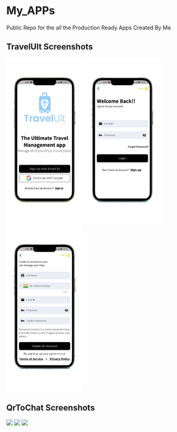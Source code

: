 # My_APPs
Public Repo for the all the Production Ready Apps Created By Me

## TravelUlt Screenshots

<p float="left">
  <img src="https://github.com/CodeWithBishal/MY_APPS/blob/main/TravelUlt/APP_Screenshot/My%20project%20(10).png" width="200" />
  <img src="https://github.com/CodeWithBishal/MY_APPS/blob/main/TravelUlt/APP_Screenshot/My%20project%20(11).png" width="200" /> 
  <img src="https://github.com/CodeWithBishal/MY_APPS/blob/main/TravelUlt/APP_Screenshot/My%20project%20(12).png" width="200" />
</p>

## QrToChat Screenshots

<p float="left">
  <img src="https://github.com/CodeWithBishal/MY_APPS/blob/main/QrToChat/APP_Screenshot/My%20project%20(10).png" width="200" />
  <img src="https://github.com/CodeWithBishal/MY_APPS/blob/main/QrToChat/APP_Screenshot/My%20project%20(11).png" width="200" /> 
  <img src="https://github.com/CodeWithBishal/MY_APPS/blob/main/QrToChat/APP_Screenshot/My%20project%20(12).png" width="200" />
</p>